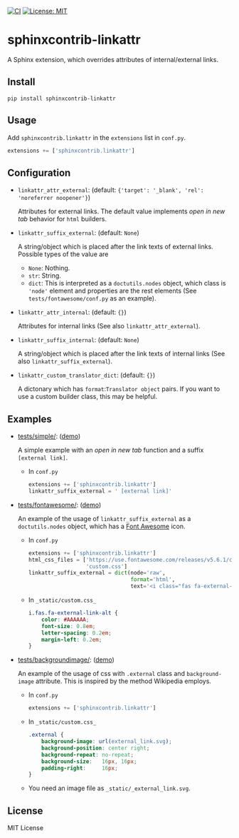 [![CI](https://github.com/tatsushi-ikeda/sphinxcontrib-linkattr/actions/workflows/main.yml/badge.svg)](https://github.com/tatsushi-ikeda/sphinxcontrib-linkattr/actions/workflows/main.yml)
[![License: MIT](https://img.shields.io/badge/License-MIT-yellow.svg)](https://opensource.org/licenses/MIT)

# sphinxcontrib-linkattr

A Sphinx extension, which overrides attributes of internal/external links.

## Install

```
pip install sphinxcontrib-linkattr
```

## Usage

Add `sphinxcontrib.linkattr` in the `extensions` list in `conf.py`.

```Python
extensions += ['sphinxcontrib.linkattr']
```

## Configuration
    
- `linkattr_attr_external`: (default: `{'target': '_blank', 'rel': 'noreferrer noopener'}`)

    Attributes for external links. The default value implements *open in new tab* behavior for `html` builders.

- `linkattr_suffix_external`: (default: `None`)

    A string/object which is placed after the link texts of external links.
    Possible types of the value are
    
     - `None`: Nothing.
     - `str`:  String.
     - `dict`: This is interpreted as a `doctutils.nodes` object, which class is `'node'` element and properties are the rest elements (See `tests/fontawesome/conf.py` as an example).

- `linkattr_attr_internal`: (default: `{}`)

    Attributes for internal links (See also `linkattr_attr_external`).

- `linkattr_suffix_internal`: (default: `None`)

    A string/object which is placed after the link texts of internal links (See also `linkattr_suffix_external`). 
    
- `linkattr_custom_translator_dict`: (default: `{}`)

    A dictonary which has `format`:`Translator object` pairs. If you want to use a custom builder class, this may be helpful.

## Examples

- [tests/simple/](https://github.com/tatsushi-ikeda/sphinxcontrib-linkattr/tree/master/tests/simple/): ([demo](https://tatsushi-ikeda.github.io/sphinxcontrib-linkattr/simple/index.html))

    A simple example with an *open in new tab* function and a suffix `[external link]`.
    
    - In `conf.py`
        ```Python
        extensions += ['sphinxcontrib.linkattr']
        linkattr_suffix_external = ' [external link]'
        ```
    
- [tests/fontawesome/](https://github.com/tatsushi-ikeda/sphinxcontrib-linkattr/tree/master/tests/fontawesome/): ([demo](https://tatsushi-ikeda.github.io/sphinxcontrib-linkattr/fontawesome/index.html))

    An example of the usage of `linkattr_suffix_external` as a `doctutils.nodes` object, which has a [Font Awesome](https://fontawesome.com/) icon.
    
    - In `conf.py`
        ```Python
        extensions += ['sphinxcontrib.linkattr']
        html_css_files = ['https://use.fontawesome.com/releases/v5.6.1/css/all.css',
                          'custom.css']
        linkattr_suffix_external = dict(node='raw',
                                        format='html',
                                        text='<i class="fas fa-external-link-alt"></i>')
        ```
    - In `_static/custom.css_`
        ```css
        i.fas.fa-external-link-alt {
            color: #AAAAAA;
            font-size: 0.8em;
            letter-spacing: 0.2em;
            margin-left: 0.2em;
        }
        ```
    
- [tests/backgroundimage/](https://github.com/tatsushi-ikeda/sphinxcontrib-linkattr/tree/master/tests/fontawesome/): ([demo](https://tatsushi-ikeda.github.io/sphinxcontrib-linkattr/backgroundimage/index.html))

    An example of the usage of css with `.external` class and `background-image` attribute. This is inspired by the method Wikipedia employs.

    - In `conf.py`
        ```Python
        extensions += ['sphinxcontrib.linkattr']
        ```
    - In `_static/custom.css_`
        ```css
        .external {
            background-image: url(external_link.svg);
            background-position: center right;
            background-repeat: no-repeat;
            background-size:   16px, 16px;
            padding-right:     16px;
        }
        ```
    - You need an image file as `_static/_external_link.svg`.
    
## License

MIT License
    
